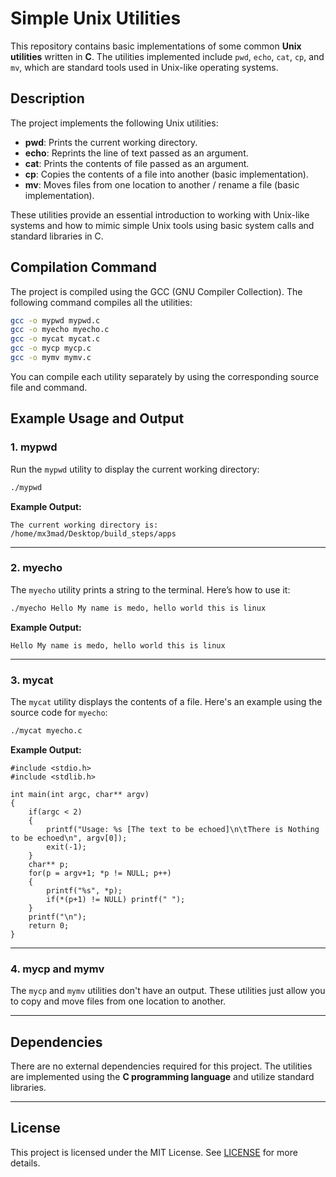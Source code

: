 # Simple Unix Utilities

This repository contains basic implementations of some common **Unix utilities** written in **C**. The utilities implemented include `pwd`, `echo`, `cat`, `cp`, and `mv`, which are standard tools used in Unix-like operating systems.

## Description

The project implements the following Unix utilities:

- **pwd**: Prints the current working directory.
- **echo**: Reprints the line of text passed as an argument.
- **cat**: Prints the contents of file passed as an argument.
- **cp**: Copies the contents of a file into another (basic implementation).
- **mv**: Moves files from one location to another / rename a file (basic implementation).

These utilities provide an essential introduction to working with Unix-like systems and how to mimic simple Unix tools using basic system calls and standard libraries in C.

## Compilation Command

The project is compiled using the GCC (GNU Compiler Collection). The following command compiles all the utilities:

```bash
gcc -o mypwd mypwd.c
gcc -o myecho myecho.c
gcc -o mycat mycat.c
gcc -o mycp mycp.c
gcc -o mymv mymv.c
```

You can compile each utility separately by using the corresponding source file and command.

## Example Usage and Output

### 1. **mypwd**

Run the `mypwd` utility to display the current working directory:

```bash
./mypwd
```

**Example Output:**
```
The current working directory is:
/home/mx3mad/Desktop/build_steps/apps
```

---

### 2. **myecho**

The `myecho` utility prints a string to the terminal. Here’s how to use it:

```bash
./myecho Hello My name is medo, hello world this is linux
```

**Example Output:**
```
Hello My name is medo, hello world this is linux
```

---

### 3. **mycat**

The `mycat` utility displays the contents of a file. Here's an example using the source code for `myecho`:

```bash
./mycat myecho.c
```

**Example Output:**
```
#include <stdio.h>
#include <stdlib.h>

int main(int argc, char** argv)
{
    if(argc < 2)
    {
        printf("Usage: %s [The text to be echoed]\n\tThere is Nothing to be echoed\n", argv[0]);
        exit(-1);
    }
    char** p;
    for(p = argv+1; *p != NULL; p++)
    {
        printf("%s", *p);
        if(*(p+1) != NULL) printf(" ");
    }
    printf("\n");
    return 0;
}
```

---

### 4. **mycp** and **mymv**

The `mycp` and `mymv` utilities don't have an output. These utilities just allow you to copy and move files from one location to another.

---

## Dependencies

There are no external dependencies required for this project. The utilities are implemented using the **C programming language** and utilize standard libraries.

---

## License

This project is licensed under the MIT License. See [LICENSE](LICENSE) for more details.
